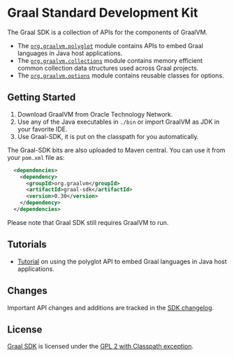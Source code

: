 # Graal Standard Development Kit

The Graal SDK is a collection of APIs for the components of GraalVM.


* The [`org.graalvm.polyglot`](http://www.graalvm.org/sdk/javadoc/org/graalvm/polyglot/package-summary.html) module contains APIs to embed Graal languages in Java host applications.
* The [`org.graalvm.collections`](http://www.graalvm.org/sdk/javadoc/org/graalvm/collections/package-summary.html) module contains memory efficient common collection data structures used across Graal projects.
* The [`org.graalvm.options`](http://www.graalvm.org/sdk/javadoc/org/graalvm/options/package-summary.html) module contains reusable classes for options.

## Getting Started

1. Download GraalVM from Oracle Technology Network.
2. Use any of the Java executables in `./bin` or import GraalVM as JDK in your favorite IDE.
3. Use Graal-SDK, it is put on the classpath for you automatically. 

The Graal-SDK bits are also uploaded to Maven central.
You can use it from your `pom.xml` file as:

```xml
  <dependencies>
    <dependency>
      <groupId>org.graalvm</groupId>
      <artifactId>graal-sdk</artifactId>
      <version>0.30</version>
    </dependency>
  </dependencies>
```

Please note that Graal SDK still requires GraalVM to run.

## Tutorials

* [Tutorial](./docs/PolyglotEmbedding.md) on using the polyglot API to embed Graal languages in Java host applications.

## Changes

Important API changes and additions are tracked in the [SDK changelog](./CHANGELOG.md).  


## License

[Graal SDK](../sdk) is licensed under the [GPL 2 with Classpath exception](./LICENSE.md).